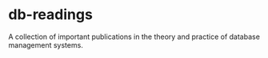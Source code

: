 # db-readings
A collection of important publications in the theory and practice of database management systems.
